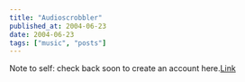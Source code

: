 ```yaml
---
title: "Audioscrobbler"
published_at: 2004-06-23
date: 2004-06-23
tags: ["music", "posts"]
---
```

Note to self: check back soon to create an account here.[Link](http://www.audioscrobbler.com/)